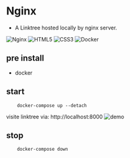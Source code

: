 # Nginx

- A Linktree hosted locally by nginx server.

![Nginx](https://img.shields.io/badge/nginx-%23009639.svg?style=for-the-badge&logo=nginx&logoColor=white)
![HTML5](https://img.shields.io/badge/html5-%23E34F26.svg?style=for-the-badge&logo=html5&logoColor=white)
![CSS3](https://img.shields.io/badge/css3-%231572B6.svg?style=for-the-badge&logo=css3&logoColor=white)
![Docker](https://img.shields.io/badge/docker-%230db7ed.svg?style=for-the-badge&logo=docker&logoColor=white)

## pre install

- docker

## start

```
    docker-compose up --detach
```

visite linktree via: http://localhost:8000
![demo](https://github.com/bohuang-work/nginx/blob/main/src/images/demo.png)

## stop

```
    docker-compose down
```
